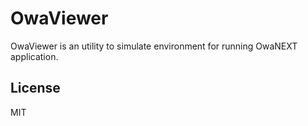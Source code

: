 OwaViewer
=========

OwaViewer is an utility to simulate environment for running OwaNEXT application.

License
-
MIT
